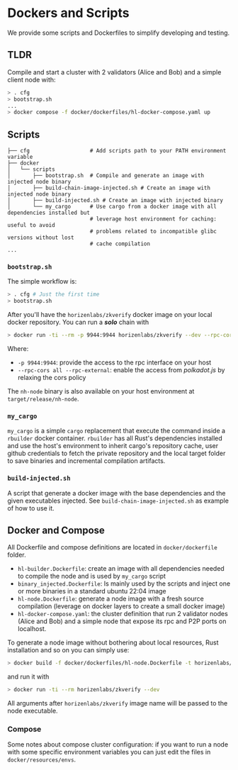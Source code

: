 # Dockers and Scripts

We provide some scripts and Dockerfiles to simplify developing and testing.

## TLDR

Compile and start a cluster with 2 validators (Alice and Bob) and a simple client node with:

```bash
> . cfg
> bootstrap.sh
...
> docker compose -f docker/dockerfiles/hl-docker-compose.yaml up
```

## Scripts

```text
├── cfg                   # Add scripts path to your PATH environment variable
├── docker
│   └── scripts
│       ├── bootstrap.sh  # Compile and generate an image with injected node binary
│       ├── build-chain-image-injected.sh # Create an image with injected node binary
│       ├── build-injected.sh # Create an image with injected binary
│       └── my_cargo      # Use cargo from a docker image with all dependencies installed but
                          # leverage host environment for caching: useful to avoid
                          # problems related to incompatible glibc versions without lost 
                          # cache compilation
...
```

### `bootstrap.sh`

The simple workflow is:

```bash
> . cfg # Just the first time
> bootstrap.sh
```

After you'll have the `horizenlabs/zkverify` docker image on your local docker repository. You can run a _**solo**_ chain with

```bash
> docker run -ti --rm -p 9944:9944 horizenlabs/zkverify --dev --rpc-cors all --rpc-external
```

Where:

* `-p 9944:9944`: provide the access to the rpc interface on your host
* `--rpc-cors all --rpc-external`: enable the access from _polkadot.js_ by relaxing the cors policy

The `nh-node` binary is also available on your host environment at `target/release/nh-node`.

### `my_cargo`

`my_cargo` is a simple `cargo` replacement that execute the command inside a `rbuilder` docker container. `rbuilder` has all Rust's dependencies installed and use the host's environment to inherit cargo's repository cache, user github credentials to fetch the private repository and the local target folder to save binaries and incremental compilation artifacts.

### `build-injected.sh`

A script that generate a docker image with the base dependencies and the given executables injected. See `build-chain-image-injected.sh` as example of how to use it.

## Docker and Compose

All Dockerfile and compose definitions are located in `docker/dockerfile` folder.

* `hl-builder.Dockerfile`: create an image with all dependencies needed to compile the node and is used by `my_cargo` script
* `binary_injected.Dockerfile`: Is mainly used by the scripts and inject one or more binaries in a standard ubuntu 22:04 image
* `hl-node.Dockerfile`: generate a node image with a fresh source compilation (leverage on docker layers to create a small docker image)
* `hl-docker-compose.yaml`: the cluster definition that run
2 validator nodes (Alice and Bob) and a simple node that expose its rpc and P2P ports on localhost.

To generate a node image without bothering about local resources, Rust installation and so on you can simply use:

```bash
> docker build -f docker/dockerfiles/hl-node.Dockerfile -t horizenlabs/zkverify:latest .
```

and run it with

```bash
> docker run -ti --rm horizenlabs/zkverify --dev
```

All arguments after `horizenlabs/zkverify` image name will be passed to the node executable.

### Compose

Some notes about compose cluster configuration: if you want to run a node with some specific environment variables you can just edit the files in `docker/resources/envs`.
